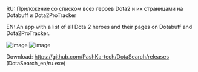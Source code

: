 
RU:
Приложение со списком всех героев Dota2 и их страницами на Dotabuff и Dota2ProTracker

EN:
An app with a list of all Dota 2 heroes and their pages on Dotabuff and Dota2ProTracker.

![image](https://github.com/user-attachments/assets/80ba3f00-5b41-41fa-ac5f-8cd900a42c96)
![image](https://github.com/user-attachments/assets/3340d379-094d-43df-ab78-5b772c090a9f)

Download: https://github.com/PashKa-tech/DotaSearch/releases (DotaSearch_en/ru.exe)
